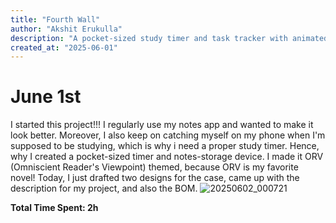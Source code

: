 ```yaml
---
title: "Fourth Wall"
author: "Akshit Erukulla"
description: "A pocket-sized study timer and task tracker with animated ORV visuals, housed in a Fourth Wall-inspired case."
created_at: "2025-06-01"
---
```


# June 1st
I started this project!!! I regularly use my notes app and wanted to make it look better. Moreover, I also keep on catching myself on my phone when I'm supposed to be studying, which is why i need a proper study timer. Hence, why I created a pocket-sized timer and notes-storage device. I made it ORV (Omniscient Reader's Viewpoint) themed, because ORV is my favorite novel!
Today, I just drafted two designs for the case, came up with the description for my project, and also the BOM.
![20250602_000721](https://github.com/user-attachments/assets/fbee0fd1-1c2a-4b24-833e-47f64c3bb80a)

**Total Time Spent: 2h**
